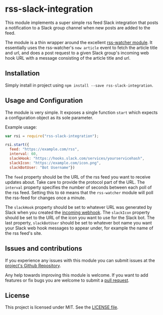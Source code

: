 # rss-slack-integration
This module implements a super simple rss feed Slack integration that posts a
notification to a Slack group channel when new posts are added to the feed.

The module is a thin wrapper around the excellent
[rss-watcher module](https://www.npmjs.com/package/rss-watcher). It essentially
uses the rss-watcher's `new article` event to fetch the article title and url,
and does a post request to a given Slack group's incoming web hook URL with a
message consisting of the article title and url.

## Installation

Simply install in project using `npm install --save rss-slack-integration`.


## Usage and Configuration

The module is very simple. It exposes a single function `start` which expects a
configuration object as its sole parameter.

Example usage:

```JavaScript
var rsi = require("rss-slack-integration");

rsi.start({
  feed: "https://example.com/rss",
  interval: 60,
  slackHook: "https://hooks.slack.com/services/yourservicehash",
  slackIcon: "https://example.com/icon.png",
  slackBotUser: "Bot Username"})
```
The `feed` property should be the URL of the rss feed you want to receive
updates about. Take care to provide the protocol part of the URL. The `interval`
property specifies the number of seconds between each poll of the rss feed.
Setting this to `60` means that the `rss-watcher` module will poll the
rss-feed for changes once a minute.

The `slackHook` property should be set to whatever URL was generated by Slack
when you created the
[incoming webhook](https://api.slack.com/incoming-webhooks). The `slackIcon`
property should be set to the URL of the icon you want to use for the Slack
bot. The last property, `slackBotUser` should be set to whatever bot name you
want your Slack web hook messages to appear under, for example the name of the
rss feed's site.

## Issues and contributions

If you experience any issues with this module you can submit issues at the
[project's Github Repository](https://github.com/pilsprog/rss-slack-integration/issues).

Any help towards improving this module is welcome. If you want to add features
or fix bugs you are welcome to submit a
[pull request](https://github.com/pilsprog/rss-slack-integration/pulls).

## License

This project is licensed under MIT. See the
[LICENSE file](https://github.com/pilsprog/rss-slack-integration/blob/master/LICENSE).
